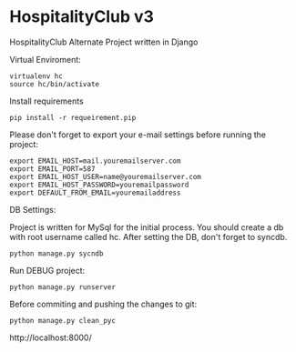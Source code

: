 HospitalityClub v3
==================

HospitalityClub Alternate Project written in Django

Virtual Enviroment:
 
    virtualenv hc
    source hc/bin/activate
    
Install requirements

    pip install -r requeirement.pip

Please don't forget to export your e-mail settings before running the project:

    export EMAIL_HOST=mail.youremailserver.com
    export EMAIL_PORT=587
    export EMAIL_HOST_USER=name@youremailserver.com
    export EMAIL_HOST_PASSWORD=youremailpassword
    export DEFAULT_FROM_EMAIL=youremailaddress
    
DB Settings:

Project is written for MySql for the initial process. You should create a db with root username called hc. After setting the DB, don't forget to syncdb.

    python manage.py sycndb

Run DEBUG project:
 
    python manage.py runserver


Before commiting and pushing the changes to git:

    python manage.py clean_pyc

http://localhost:8000/